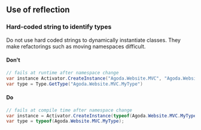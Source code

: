 ## Use of reflection

### Hard-coded string to identify types 
Do not use hard coded strings to dynamically instantiate classes. They make refactorings such as moving namespaces difficult.

#### Don't

```c#
// fails at runtime after namespace change
var instance Activator.CreateInstance("Agoda.Website.MVC", "Agoda.Website.MVC.MyType");
var type = Type.GetType("Agoda.Website.MVC.MyType")
```

#### Do

```c#
// fails at compile time after namespace change
var instance = Activator.CreateInstance(typeof(Agoda.Website.MVC.MyType));
var type = typeof(Agoda.Website.MVC.MyType);
```